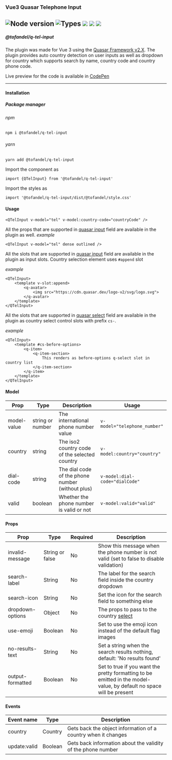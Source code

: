 ### Vue3 Quasar Telephone Input

## ![Node version](https://img.shields.io/node/v/@tofandel/q-tel-input.svg?style=flat) ![Types](https://badgen.net/badge/types/included/green) [![](https://data.jsdelivr.com/v1/package/npm/@tofandel/q-tel-input/badge)](https://www.jsdelivr.com/package/npm/@tofandel/q-tel-input) [![](https://badgen.net/badge/github/q-tel-input/blue?icon=github)](https://github.com/tofandel/q-tel-input) [![](https://badgen.net/badge/npm/%40tofandel%2Fq-tel-input/blue?icon=npm)](https://www.npmjs.com/package/@tofandel/q-tel-input)

##### @tofandel/q-tel-input

The plugin was made for Vue 3 using the [Quasar Framework v2.X](https://quasar.dev/). The plugin provides auto country
detection on user inputs as well as dropdown for country which supports search by name, country code and country phone
code.

Live preview for the code is available in [CodePen](https://codepen.io/tofandel-the-typescripter/pen/LYoppqM)

---

#### Installation

##### Package manager

###### npm

```
npm i @tofandel/q-tel-input
```

###### yarn

```
yarn add @tofandel/q-tel-input
```

Import the component as

```
import {QTelInput} from '@tofandel/q-tel-input'
```

Import the styles as

```
import '@tofandel/q-tel-input/dist/@tofandel/style.css'
```

#### Usage

```
<QTelInput v-model="tel" v-model:country-code="countryCode" />
```

All the props that are supported in [quasar input](https://quasar.dev/vue-components/input) field are available in the
plugin as well.
_example_

```
<QTelInput v-model="tel" dense outlined />
```

All the slots that are supported in [quasar input](https://quasar.dev/vue-components/input) field are available in the
plugin as input slots. Country selection element uses `#append` slot

_example_

```
<QTelInput>
    <template v-slot:append>
        <q-avatar>
            <img src="https://cdn.quasar.dev/logo-v2/svg/logo.svg">
        </q-avatar>
    </template>
</QTelInput>
```

All the slots that are supported in [quasar select](https://quasar.dev/vue-components/select) field are available in the
plugin as country select control slots with prefix `cs-`.

_example_

```
<QTelInput>
    <template #cs-before-options>
        <q-item>
            <q-item-section>
                This renders as before-options q-select slot in country list
            </q-item-section>
        </q-item>
    </template>
</QTelInput>
```

#### Model

| Prop        | Type             | Description                                      | Usage                          |
|-------------|------------------|--------------------------------------------------|--------------------------------|
| model-value | string or number | The international phone number value             | `v-model="telephone_number"`   |
| country     | string           | The iso2 country code of the selected country    | `v-model:country="country"`    |
| dial-code   | string           | The dial code of the phone number (without plus) | `v-model:dial-code="dialCode"` |
| valid       | boolean          | Whether the phone number is valid or not         | `v-model:valid="valid"`        |

#### Props

| Prop             | Type            | Required | Description                                                                                                         |
|------------------|-----------------|----------|---------------------------------------------------------------------------------------------------------------------|
| invalid-message  | String or false | No       | Show this message when the phone number is not valid (set to false to disable validation)                           |
| search-label     | String          | No       | The label for the search field inside the country dropdown                                                          |
| search-icon      | String          | No       | Set the icon for the search field to something else                                                                 |
| dropdown-options | Object          | No       | The props to pass to the country [select](https://quasar.dev/vue-components/select)                                 |
| use-emoji        | Boolean         | No       | Set to use the emoji icon instead of the default flag images                                                        |
| no-results-text  | String          | No       | Set a string when the search results nothing, default: 'No results found'                                           |
| output-formatted | Boolean         | No       | Set to true if you want the pretty formatting to be emitted in the model-value, by default no space will be present |

#### Events

| Event name   | Type    | Description                                                   |
|--------------|---------|---------------------------------------------------------------|
| country      | Country | Gets back the object information of a country when it changes |
| update:valid | Boolean | Gets back information about the validity of the phone number  |

